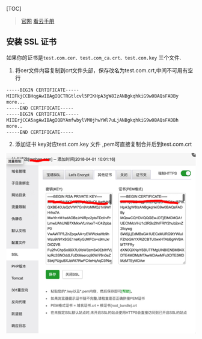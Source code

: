[TOC]

> [官网](http://www.bt.cn/download/linux.html)
> [看云手册](http://docs.bt.cn/424236)

## 安装 SSL 证书
如果你的证书是`test.com.cer、test.com_ca.crt、test.com.key` 三个文件.
1. 将cer文件内容复制到crt文件头部，保存改名为test.com.crt,中间不可用有空行
```
-----BEGIN CERTIFICATE-----
MIIFkjCCBHqgAwIBAgIQCTRGtlcvl5PIKHpA3gW8IzANBgkqhkiG9w0BAQsFADBy
more...
-----END CERTIFICATE-----
-----BEGIN CERTIFICATE-----
MIIErjCCA5agAwIBAgIQBYAmfwbylVM0jhwYWl7uLjANBgkqhkiG9w0BAQsFADBh
more..
-----END CERTIFICATE-----
```
2. 添加证书
key对应test.com.key 文件 ,pem可直接复制合并后到test.com.crt

![添加到宝塔中](images/2D04B530-20C4-45D6-941B-338D033F23FA.jpg)
